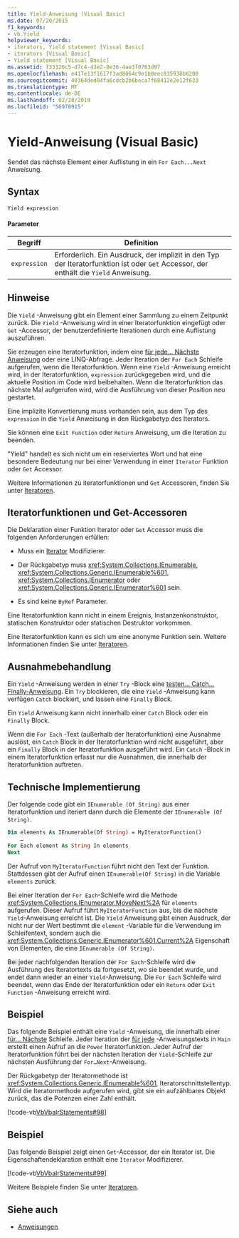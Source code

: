 ```yaml
---
title: Yield-Anweisung (Visual Basic)
ms.date: 07/20/2015
f1_keywords:
- vb.Yield
helpviewer_keywords:
- iterators, Yield statement [Visual Basic]
- iterators [Visual Basic]
- Yield statement [Visual Basic]
ms.assetid: f33126c5-d7c4-43e2-8e36-4ae3f0703d97
ms.openlocfilehash: e417e13f1617f3ad8064c9e1b0eec835938b6200
ms.sourcegitcommit: 40364ded04fa6cdcb2b6beca7f68412e2e12f633
ms.translationtype: MT
ms.contentlocale: de-DE
ms.lasthandoff: 02/28/2019
ms.locfileid: "56978915"
---
```

# <a name="yield-statement-visual-basic"></a>Yield-Anweisung (Visual Basic)
Sendet das nächste Element einer Auflistung in ein `For Each...Next` Anweisung.  
  
## <a name="syntax"></a>Syntax  
  
```  
Yield expression  
```  
  
#### <a name="parameters"></a>Parameter  
  
|Begriff|Definition|  
|---|---|  
|`expression`|Erforderlich. Ein Ausdruck, der implizit in den Typ der Iteratorfunktion ist oder `Get` Accessor, der enthält die `Yield` Anweisung.|  
  
## <a name="remarks"></a>Hinweise  
 Die `Yield` -Anweisung gibt ein Element einer Sammlung zu einem Zeitpunkt zurück. Die `Yield` -Anweisung wird in einer Iteratorfunktion eingefügt oder `Get` -Accessor, der benutzerdefinierte Iterationen durch eine Auflistung auszuführen.  
  
 Sie erzeugen eine Iteratorfunktion, indem eine [für jede... Nächste Anweisung](../../../visual-basic/language-reference/statements/for-each-next-statement.md) oder eine LINQ-Abfrage. Jeder Iteration der `For Each` Schleife aufgerufen, wenn die Iteratorfunktion. Wenn eine `Yield` -Anweisung erreicht wird, in der Iteratorfunktion, `expression` zurückgegeben wird, und die aktuelle Position im Code wird beibehalten. Wenn die Iteratorfunktion das nächste Mal aufgerufen wird, wird die Ausführung von dieser Position neu gestartet.  
  
 Eine implizite Konvertierung muss vorhanden sein, aus dem Typ des `expression` in die `Yield` Anweisung in den Rückgabetyp des Iterators.  
  
 Sie können eine `Exit Function` oder `Return` Anweisung, um die Iteration zu beenden.  
  
 "Yield" handelt es sich nicht um ein reserviertes Wort und hat eine besondere Bedeutung nur bei einer Verwendung in einer `Iterator` Funktion oder `Get` Accessor.  
  
 Weitere Informationen zu iteratorfunktionen und `Get` Accessoren, finden Sie unter [Iteratoren](../../programming-guide/concepts/iterators.md).  
  
## <a name="iterator-functions-and-get-accessors"></a>Iteratorfunktionen und Get-Accessoren  
 Die Deklaration einer Funktion Iterator oder `Get` Accessor muss die folgenden Anforderungen erfüllen:  
  
-   Muss ein [Iterator](../../../visual-basic/language-reference/modifiers/iterator.md) Modifizierer.  
  
-   Der Rückgabetyp muss <xref:System.Collections.IEnumerable>, <xref:System.Collections.Generic.IEnumerable%601>, <xref:System.Collections.IEnumerator> oder <xref:System.Collections.Generic.IEnumerator%601> sein.  
  
-   Es sind keine `ByRef` Parameter.  
  
 Eine Iteratorfunktion kann nicht in einem Ereignis, Instanzenkonstruktor, statischen Konstruktor oder statischen Destruktor vorkommen.  
  
 Eine Iteratorfunktion kann es sich um eine anonyme Funktion sein. Weitere Informationen finden Sie unter [Iteratoren](../../programming-guide/concepts/iterators.md).  
  
## <a name="exception-handling"></a>Ausnahmebehandlung  
 Ein `Yield` -Anweisung werden in einer `Try` -Block eine [testen... Catch... Finally-Anweisung](../../../visual-basic/language-reference/statements/try-catch-finally-statement.md). Ein `Try` blockieren, die eine `Yield` -Anweisung kann verfügen `Catch` blockiert, und lassen eine `Finally` Block.  
  
 Ein `Yield` Anweisung kann nicht innerhalb einer `Catch` Block oder ein `Finally` Block.  
  
 Wenn die `For Each` -Text (außerhalb der Iteratorfunktion) eine Ausnahme auslöst, ein `Catch` Block in der Iteratorfunktion wird nicht ausgeführt, aber ein `Finally` Block in der Iteratorfunktion ausgeführt wird. Ein `Catch` -Block in einem Iteratorfunktion erfasst nur die Ausnahmen, die innerhalb der Iteratorfunktion auftreten.  
  
## <a name="technical-implementation"></a>Technische Implementierung  
 Der folgende code gibt ein `IEnumerable (Of String)` aus einer Iteratorfunktion und iteriert dann durch die Elemente der `IEnumerable (Of String)`.  
  
```vb  
Dim elements As IEnumerable(Of String) = MyIteratorFunction()  
    …  
For Each element As String In elements  
Next  
```  
  
 Der Aufruf von `MyIteratorFunction` führt nicht den Text der Funktion. Stattdessen gibt der Aufruf einen `IEnumerable(Of String)` in die Variable `elements` zurück.  
  
 Bei einer Iteration der `For Each`-Schleife wird die Methode <xref:System.Collections.IEnumerator.MoveNext%2A> für `elements` aufgerufen. Dieser Aufruf führt `MyIteratorFunction` aus, bis die nächste `Yield`-Anweisung erreicht ist. Die `Yield` Anweisung gibt einen Ausdruck, der nicht nur der Wert bestimmt die `element` -Variable für die Verwendung im Schleifentext, sondern auch die <xref:System.Collections.Generic.IEnumerator%601.Current%2A> Eigenschaft von Elementen, die eine `IEnumerable (Of String)`.  
  
 Bei jeder nachfolgenden Iteration der `For Each`-Schleife wird die Ausführung des Iteratortexts da fortgesetzt, wo sie beendet wurde, und endet dann wieder an einer `Yield`-Anweisung. Die `For Each` Schleife wird beendet, wenn das Ende der Iteratorfunktion oder ein `Return` oder `Exit Function` -Anweisung erreicht wird.  
  
## <a name="example"></a>Beispiel  
 Das folgende Beispiel enthält eine `Yield` -Anweisung, die innerhalb einer [für... Nächste](../../../visual-basic/language-reference/statements/for-next-statement.md) Schleife. Jeder Iteration der [für jede](../../../visual-basic/language-reference/statements/for-each-next-statement.md) -Anweisungstexts in `Main` erstellt einen Aufruf an die `Power` Iteratorfunktion. Jeder Aufruf der Iteratorfunktion führt bei der nächsten Iteration der `Yield`-Schleife zur nächsten Ausführung der `For…Next`-Anweisung.  
  
 Der Rückgabetyp der Iteratormethode ist <xref:System.Collections.Generic.IEnumerable%601>, Iteratorschnittstellentyp. Wird die Iteratormethode aufgerufen wird, gibt sie ein aufzählbares Objekt zurück, das die Potenzen einer Zahl enthält.  
  
 [!code-vb[VbVbalrStatements#98](~/samples/snippets/visualbasic/VS_Snippets_VBCSharp/VbVbalrStatements/VB/Class2.vb#98)]  
  
## <a name="example"></a>Beispiel  
 Das folgende Beispiel zeigt einen `Get`-Accessor, der ein Iterator ist. Die Eigenschaftendeklaration enthält eine `Iterator` Modifizierer.  
  
 [!code-vb[VbVbalrStatements#99](~/samples/snippets/visualbasic/VS_Snippets_VBCSharp/VbVbalrStatements/VB/Class2.vb#99)]  
  
 Weitere Beispiele finden Sie unter [Iteratoren](../../programming-guide/concepts/iterators.md).  
  
## <a name="see-also"></a>Siehe auch
- [Anweisungen](../../../visual-basic/language-reference/statements/index.md)
